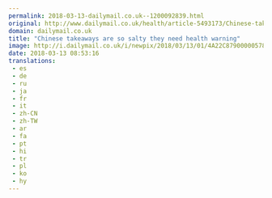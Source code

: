 ```yaml
---
permalink: 2018-03-13-dailymail.co.uk--1200092839.html
original: http://www.dailymail.co.uk/health/article-5493173/Chinese-takeaways-salty-need-health-warning.html?ITO=1490&ns_mchannel=rss&ns_campaign=1490
domain: dailymail.co.uk
title: "Chinese takeaways are so salty they need health warning"
image: http://i.dailymail.co.uk/i/newpix/2018/03/13/01/4A22C87900000578-0-image-a-2_1520906347426.jpg
date: 2018-03-13 08:53:16
translations: 
 - es
 - de
 - ru
 - ja
 - fr
 - it
 - zh-CN
 - zh-TW
 - ar
 - fa
 - pt
 - hi
 - tr
 - pl
 - ko
 - hy
---
```


